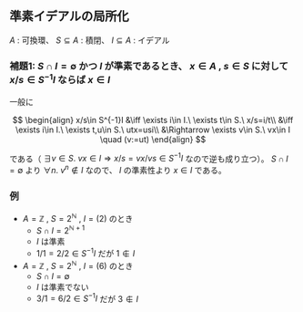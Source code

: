 ## 準素イデアルの局所化
$A$ : 可換環、 $S\subseteq A$ : 積閉、 $I\subseteq A$ : イデアル
### 補題1: $S\cap I =\emptyset$ かつ $I$ が準素であるとき、 $x\in A$ , $s\in S$ に対して $x/s\in S^{-1}I$ ならば $x\in I$
一般に

$$ \begin{align}
x/s\in S^{-1}I &\iff \exists i\in I.\ \exists t\in S.\ x/s=i/t\\
&\iff \exists i\in I.\ \exists t,u\in S.\ utx=usi\\
&\Rightarrow \exists v\in S.\ vx\in I \quad (v:=ut)
\end{align} $$

である（ $\exists v\in S.\ vx\in I \Rightarrow x/s=vx/vs\in S^{-1}I$ なので逆も成り立つ）。 $S\cap I =\emptyset$ より $\forall n.\ v^n\notin I$ なので、 $I$ の準素性より $x\in I$ である。
### 例
- $A=\mathbb{Z}$ , $S=2^\mathbb{N}$ , $I=(2)$ のとき
  - $S\cap I =2^{\mathbb{N}+1}$
  - $I$ は準素
  - $1/1=2/2\in S^{-1}I$ だが $1\notin I$
- $A=\mathbb{Z}$ , $S=2^\mathbb{N}$ , $I=(6)$ のとき
  - $S\cap I =\emptyset$
  - $I$ は準素でない
  - $3/1=6/2\in S^{-1}I$ だが $3\notin I$
